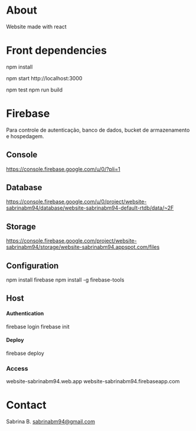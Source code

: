 # About
Website made with react


# Front dependencies
npm install

npm start
http://localhost:3000

npm test
npm run build


# Firebase
Para controle de autenticação, banco de dados, bucket de armazenamento e hospedagem.

## Console
https://console.firebase.google.com/u/0/?pli=1

## Database
https://console.firebase.google.com/u/0/project/website-sabrinabm94/database/website-sabrinabm94-default-rtdb/data/~2F

## Storage
https://console.firebase.google.com/project/website-sabrinabm94/storage/website-sabrinabm94.appspot.com/files


## Configuration
npm install firebase
npm install -g firebase-tools


## Host
#### Authentication
firebase login
firebase init

#### Deploy
firebase deploy

### Access
website-sabrinabm94.web.app
website-sabrinabm94.firebaseapp.com

# Contact
Sabrina B. 
sabrinabm94@gmail.com

